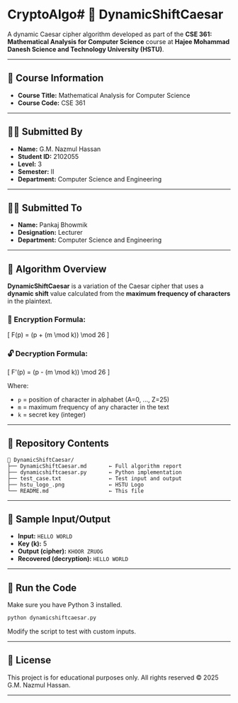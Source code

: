 # CryptoAlgo# 🔐 DynamicShiftCaesar

A dynamic Caesar cipher algorithm developed as part of the **CSE 361: Mathematical Analysis for Computer Science** course at **Hajee Mohammad Danesh Science and Technology University (HSTU)**.

---

## 📘 Course Information

- **Course Title:** Mathematical Analysis for Computer Science  
- **Course Code:** CSE 361  

---

## 🧑‍💻 Submitted By

- **Name:** G.M. Nazmul Hassan  
- **Student ID:** 2102055  
- **Level:** 3  
- **Semester:** II  
- **Department:** Computer Science and Engineering

---

## 👨‍🏫 Submitted To

- **Name:** Pankaj Bhowmik  
- **Designation:** Lecturer  
- **Department:** Computer Science and Engineering

---

## 🔎 Algorithm Overview

**DynamicShiftCaesar** is a variation of the Caesar cipher that uses a **dynamic shift** value calculated from the **maximum frequency of characters** in the plaintext.

### 🔐 Encryption Formula:

\[
F(p) = (p + (m \mod k)) \mod 26
\]

### 🔓 Decryption Formula:

\[
F'(p) = (p - (m \mod k)) \mod 26
\]

Where:  
- `p` = position of character in alphabet (A=0, ..., Z=25)  
- `m` = maximum frequency of any character in the text  
- `k` = secret key (integer)

---

## 📂 Repository Contents

```
📁 DynamicShiftCaesar/
├── DynamicShiftCaesar.md       ← Full algorithm report
├── dynamicshiftcaesar.py       ← Python implementation
├── test_case.txt               ← Test input and output
├── hstu_logo_.png              ← HSTU Logo
└── README.md                   ← This file
```

---

## 🧪 Sample Input/Output

- **Input:** `HELLO WORLD`  
- **Key (k):** 5  
- **Output (cipher):** `KHOOR ZRUOG`  
- **Recovered (decryption):** `HELLO WORLD`

---

## 🚀 Run the Code

Make sure you have Python 3 installed.

```bash
python dynamicshiftcaesar.py
```

Modify the script to test with custom inputs.

---

## 📝 License

This project is for educational purposes only. All rights reserved © 2025 G.M. Nazmul Hassan.

---
